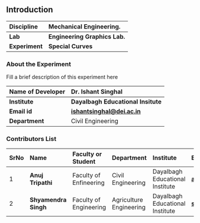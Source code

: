 ## Introduction


<b>Discipline | <b>Mechanical Engineering.
:--|:--|
<b> Lab | <b> Engineering Graphics Lab.
<b> Experiment|     <b> Special Curves

### About the Experiment 

Fill a brief description of this experiment here

<b>Name of Developer | <b> Dr. Ishant Singhal
:--|:--|
<b> Institute | <b>  Dayalbagh Educational Insitute
<b> Email id|     <b>  ishantsinghal@dei.ac.in
<b> Department |  Civil Engineering

### Contributors List

SrNo | Name | Faculty or Student | Department| Institute | Email id
:--|:--|:--|:--|:--|:--|
1 | <b> Anuj Tripathi | Faculty of Enfineering | Civil Engineering | Dayalbagh Educational Institute | <b> atripati1253@gmail.com
2 | <b> Shyamendra Singh | Faculty of Engineering | Agriculture Engineering | Dayalbagh Educational Institute | <b> shyamendratomar736@gmail.com
